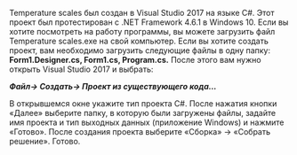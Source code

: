 Temperature scales был создан в Visual Studio 2017 на языке C#.
Этот проект был протестирован с .NET Framework 4.6.1 в Windows 10.
Если вы хотите посмотреть на работу программы,
вы можете загрузить файл Temperature scales.exe на свой компьютер.
Если вы хотите создать проект, вам необходимо загрузить следующие файлы в одну папку:
**Form1.Designer.cs, Form1.сs, Program.cs.**
После этого вам нужно открыть Visual Studio 2017 и выбрать:

***Файл-> Создать-> Проект из существующего кода...***

В открывшемся окне укажите тип проекта C#.
После нажатия кнопки «Далее» выберите папку, в которую были загружены файлы,
задайте имя проекта и тип выходных данных (приложение Windows) и нажмите «Готово».
После создания проекта выберите «Сборка» -> «Собрать решение». Готово.

